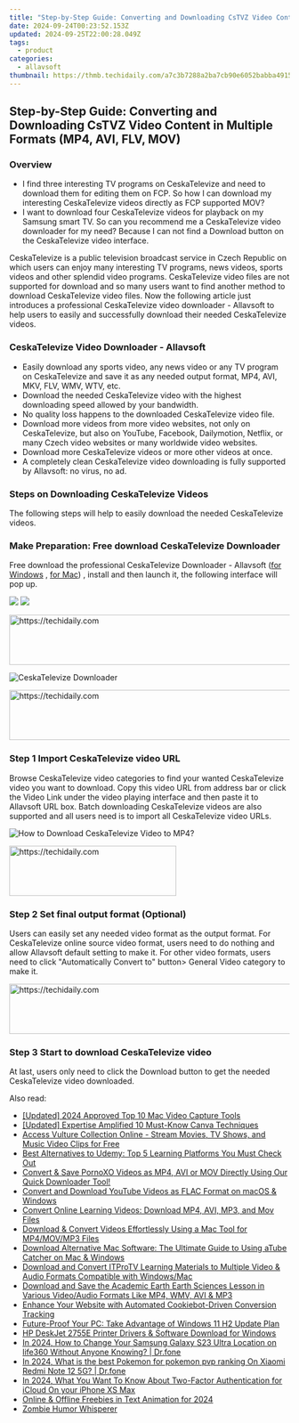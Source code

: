 ```yaml
---
title: "Step-by-Step Guide: Converting and Downloading CsTVZ Video Content in Multiple Formats (MP4, AVI, FLV, MOV)"
date: 2024-09-24T00:23:52.153Z
updated: 2024-09-25T22:00:28.049Z
tags:
  - product
categories:
  - allavsoft
thumbnail: https://thmb.techidaily.com/a7c3b7288a2ba7cb90e6052babba4915f51445892d0c27222e3c559cd653e7a3.png
---
```


## Step-by-Step Guide: Converting and Downloading CsTVZ Video Content in Multiple Formats (MP4, AVI, FLV, MOV)

### Overview

* I find three interesting TV programs on CeskaTelevize and need to download them for editing them on FCP. So how I can download my interesting CeskaTelevize videos directly as FCP supported MOV?
* I want to download four CeskaTelevize videos for playback on my Samsung smart TV. So can you recommend me a CeskaTelevize video downloader for my need? Because I can not find a Download button on the CeskaTelevize video interface.

CeskaTelevize is a public television broadcast service in Czech Republic on which users can enjoy many interesting TV programs, news videos, sports videos and other splendid video programs. CeskaTelevize video files are not supported for download and so many users want to find another method to download CeskaTelevize video files. Now the following article just introduces a professional CeskaTelevize video downloader - Allavsoft to help users to easily and successfully download their needed CeskaTelevize videos.

### CeskaTelevize Video Downloader - Allavsoft

* Easily download any sports video, any news video or any TV program on CeskaTelevize and save it as any needed output format, MP4, AVI, MKV, FLV, WMV, WTV, etc.
* Download the needed CeskaTelevize video with the highest downloading speed allowed by your bandwidth.
* No quality loss happens to the downloaded CeskaTelevize video file.
* Download more videos from more video websites, not only on CeskaTelevize, but also on YouTube, Facebook, Dailymotion, Netflix, or many Czech video websites or many worldwide video websites.
* Download more CeskaTelevize videos or more other videos at once.
* A completely clean CeskaTelevize video downloading is fully supported by Allavsoft: no virus, no ad.

### Steps on Downloading CeskaTelevize Videos

The following steps will help to easily download the needed CeskaTelevize videos.

### Make Preparation: Free download CeskaTelevize Downloader

Free download the professional CeskaTelevize Downloader - Allavsoft ([for Windows](https://tools.techidaily.com/allavsoft/products/) , [for Mac](https://tools.techidaily.com/allavsoft/products/)) , install and then launch it, the following interface will pop up.

[![](https://www.allavsoft.com/how-to/../images/how-to/free-download-win.jpg)](https://tools.techidaily.com/allavsoft/products/) [![](https://www.allavsoft.com/how-to/../images/how-to/free-download-mac.jpg)](https://tools.techidaily.com/allavsoft/products/)

<!-- affiliate ads begin -->
<a href="https://appsumo.8odi.net/c/5597632/2151869/7443" target="_top" id="2151869">
  <img src="//a.impactradius-go.com/display-ad/7443-2151869" border="0" alt="https://techidaily.com" width="728" height="90"/>
</a>
<img height="0" width="0" src="https://appsumo.8odi.net/i/5597632/2151869/7443" style="position:absolute;visibility:hidden;" border="0" />
<!-- affiliate ads end -->

![CeskaTelevize Downloader](https://www.allavsoft.com/how-to/../images/allavsoft/screen-shot-600.jpg)

<!-- affiliate ads begin -->
<a href="https://appsumo.8odi.net/c/5597632/2118320/7443" target="_top" id="2118320">
  <img src="//a.impactradius-go.com/display-ad/7443-2118320" border="0" alt="https://techidaily.com" width="728" height="90"/>
</a>
<img height="0" width="0" src="https://appsumo.8odi.net/i/5597632/2118320/7443" style="position:absolute;visibility:hidden;" border="0" />
<!-- affiliate ads end -->

### Step 1 Import CeskaTelevize video URL

Browse CeskaTelevize video categories to find your wanted CeskaTelevize video you want to download. Copy this video URL from address bar or click the Video Link under the video playing interface and then paste it to Allavsoft URL box. Batch downloading CeskaTelevize videos are also supported and all users need is to import all CeskaTelevize video URLs.

![How to Download CeskaTelevize Video to MP4?](https://www.allavsoft.com/how-to/../images/how-to/download-rtmp-video/download-rtmp-video.jpg)

<!-- affiliate ads begin -->
<a href="https://homestyler.sjv.io/c/5597632/1943750/22993" target="_top" id="1943750">
  <img src="//a.impactradius-go.com/display-ad/22993-1943750" border="0" alt="https://techidaily.com" width="300" height="90"/>
</a>
<img height="0" width="0" src="https://homestyler.sjv.io/i/5597632/1943750/22993" style="position:absolute;visibility:hidden;" border="0" />
<!-- affiliate ads end -->

### Step 2 Set final output format (Optional)

Users can easily set any needed video format as the output format. For CeskaTelevize online source video format, users need to do nothing and allow Allavsoft default setting to make it. For other video formats, users need to click "Automatically Convert to" button> General Video category to make it.

<!-- affiliate ads begin -->
<a href="https://appsumo.8odi.net/c/5597632/2129738/7443" target="_top" id="2129738">
  <img src="//a.impactradius-go.com/display-ad/7443-2129738" border="0" alt="https://techidaily.com" width="728" height="90"/>
</a>
<img height="0" width="0" src="https://appsumo.8odi.net/i/5597632/2129738/7443" style="position:absolute;visibility:hidden;" border="0" />
<!-- affiliate ads end -->

### Step 3 Start to download CeskaTelevize video

At last, users only need to click the Download button to get the needed CeskaTelevize video downloaded.

<ins class="adsbygoogle"
     style="display:block"
     data-ad-format="autorelaxed"
     data-ad-client="ca-pub-7571918770474297"
     data-ad-slot="1223367746"></ins>

<ins class="adsbygoogle"
     style="display:block"
     data-ad-client="ca-pub-7571918770474297"
     data-ad-slot="8358498916"
     data-ad-format="auto"
     data-full-width-responsive="true"></ins>

<span class="atpl-alsoreadstyle">Also read:</span>
<div><ul>
<li><a href="https://digital-screen-recording.techidaily.com/updated-2024-approved-top-10-mac-video-capture-tools/"><u>[Updated] 2024 Approved Top 10 Mac Video Capture Tools</u></a></li>
<li><a href="https://fox-hovers.techidaily.com/updated-expertise-amplified-10-must-know-canva-techniques/"><u>[Updated] Expertise Amplified 10 Must-Know Canva Techniques</u></a></li>
<li><a href="https://win-studio.techidaily.com/access-vulture-collection-online-stream-movies-tv-shows-and-music-video-clips-for-free/"><u>Access Vulture Collection Online - Stream Movies, TV Shows, and Music Video Clips for Free</u></a></li>
<li><a href="https://win-studio.techidaily.com/best-alternatives-to-udemy-top-5-learning-platforms-you-must-check-out/"><u>Best Alternatives to Udemy: Top 5 Learning Platforms You Must Check Out</u></a></li>
<li><a href="https://win-studio.techidaily.com/convert-and-save-pornoxo-videos-as-mp4-avi-or-mov-directly-using-our-quick-downloader-tool/"><u>Convert & Save PornoXO Videos as MP4, AVI or MOV Directly Using Our Quick Downloader Tool!</u></a></li>
<li><a href="https://win-studio.techidaily.com/convert-and-download-youtube-videos-as-flac-format-on-macos-and-windows/"><u>Convert and Download YouTube Videos as FLAC Format on macOS & Windows</u></a></li>
<li><a href="https://win-studio.techidaily.com/convert-online-learning-videos-download-mp4-avi-mp3-and-mov-files/"><u>Convert Online Learning Videos: Download MP4, AVI, MP3, and Mov Files</u></a></li>
<li><a href="https://win-studio.techidaily.com/download-and-convert-videos-effortlessly-using-a-mac-tool-for-mp4movmp3-files/"><u>Download & Convert Videos Effortlessly Using a Mac Tool for MP4/MOV/MP3 Files</u></a></li>
<li><a href="https://win-studio.techidaily.com/download-alternative-mac-software-the-ultimate-guide-to-using-atube-catcher-on-mac-and-windows/"><u>Download Alternative Mac Software: The Ultimate Guide to Using aTube Catcher on Mac & Windows</u></a></li>
<li><a href="https://win-studio.techidaily.com/download-and-convert-itprotv-learning-materials-to-multiple-video-and-audio-formats-compatible-with-windowsmac/"><u>Download and Convert ITProTV Learning Materials to Multiple Video & Audio Formats Compatible with Windows/Mac</u></a></li>
<li><a href="https://win-studio.techidaily.com/download-and-save-the-academic-earth-earth-sciences-lesson-in-various-videoaudio-formats-like-mp4-wmv-avi-and-mp3/"><u>Download and Save the Academic Earth Earth Sciences Lesson in Various Video/Audio Formats Like MP4, WMV, AVI & MP3</u></a></li>
<li><a href="https://discover-best.techidaily.com/enhance-your-website-with-automated-cookiebot-driven-conversion-tracking/"><u>Enhance Your Website with Automated Cookiebot-Driven Conversion Tracking</u></a></li>
<li><a href="https://win11.techidaily.com/future-proof-your-pc-take-advantage-of-windows-11-h2-update-plan/"><u>Future-Proof Your PC: Take Advantage of Windows 11 H2 Update Plan</u></a></li>
<li><a href="https://hardware-help.techidaily.com/hp-deskjet-2755e-printer-drivers-and-software-download-for-windows/"><u>HP DeskJet 2755E Printer Drivers & Software Download for Windows</u></a></li>
<li><a href="https://location-social.techidaily.com/in-2024-how-to-change-your-samsung-galaxy-s23-ultra-location-on-life360-without-anyone-knowing-drfone-by-drfone-virtual-android/"><u>In 2024, How to Change Your Samsung Galaxy S23 Ultra Location on life360 Without Anyone Knowing? | Dr.fone</u></a></li>
<li><a href="https://change-location.techidaily.com/in-2024-what-is-the-best-pokemon-for-pokemon-pvp-ranking-on-xiaomi-redmi-note-12-5g-drfone-by-drfone-virtual-android/"><u>In 2024, What is the best Pokemon for pokemon pvp ranking On Xiaomi Redmi Note 12 5G? | Dr.fone</u></a></li>
<li><a href="https://activate-lock.techidaily.com/in-2024-what-you-want-to-know-about-two-factor-authentication-for-icloud-on-your-iphone-xs-max-by-drfone-ios/"><u>In 2024, What You Want To Know About Two-Factor Authentication for iCloud On your iPhone XS Max</u></a></li>
<li><a href="https://fox-direct.techidaily.com/online-and-offline-freebies-in-text-animation-for-2024/"><u>Online & Offline Freebies in Text Animation for 2024</u></a></li>
<li><a href="https://extra-tips.techidaily.com/zombie-humor-whisperer/"><u>Zombie Humor Whisperer</u></a></li>
</ul></div>

